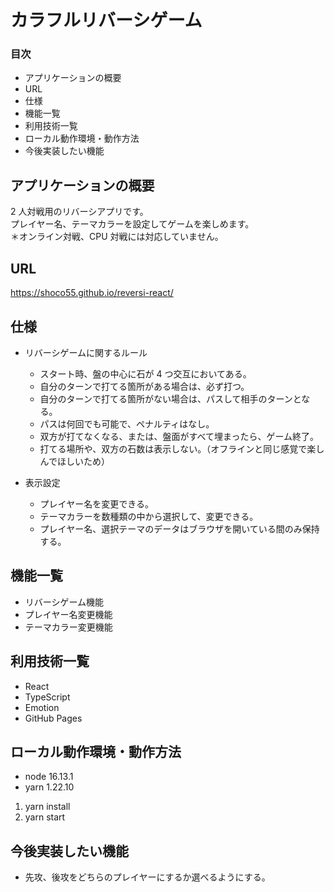 # カラフルリバーシゲーム

### 目次

- アプリケーションの概要
- URL
- 仕様
- 機能一覧
- 利用技術一覧
- ローカル動作環境・動作方法
- 今後実装したい機能

## アプリケーションの概要

2 人対戦用のリバーシアプリです。  
プレイヤー名、テーマカラーを設定してゲームを楽しめます。  
＊オンライン対戦、CPU 対戦には対応していません。

## URL

https://shoco55.github.io/reversi-react/

## 仕様

- リバーシゲームに関するルール

  - スタート時、盤の中心に石が 4 つ交互においてある。
  - 自分のターンで打てる箇所がある場合は、必ず打つ。
  - 自分のターンで打てる箇所がない場合は、パスして相手のターンとなる。
  - パスは何回でも可能で、ペナルティはなし。
  - 双方が打てなくなる、または、盤面がすべて埋まったら、ゲーム終了。
  - 打てる場所や、双方の石数は表示しない。（オフラインと同じ感覚で楽しんでほしいため）

- 表示設定
  - プレイヤー名を変更できる。
  - テーマカラーを数種類の中から選択して、変更できる。
  - プレイヤー名、選択テーマのデータはブラウザを開いている間のみ保持する。

## 機能一覧

- リバーシゲーム機能
- プレイヤー名変更機能
- テーマカラー変更機能

## 利用技術一覧

- React
- TypeScript
- Emotion
- GitHub Pages

## ローカル動作環境・動作方法

- node 16.13.1
- yarn 1.22.10

1. yarn install
2. yarn start

## 今後実装したい機能

- 先攻、後攻をどちらのプレイヤーにするか選べるようにする。
